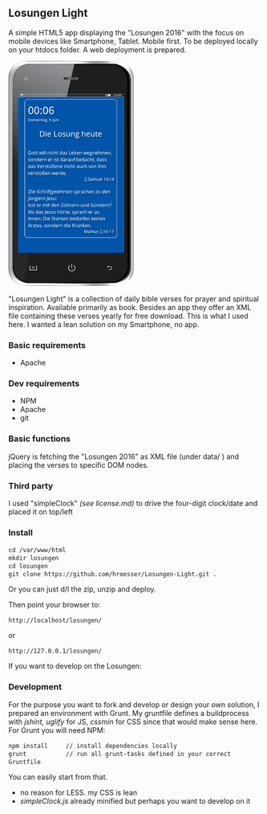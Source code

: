 ## Losungen Light
A simple HTML5 app displaying the "Losungen 2016" with the focus on mobile devices like Smartphone, Tablet. Mobile first. 
To be deployed locally on your htdocs folder. A web deployment is prepared.

![screenshot](screenshots/responsive.png "Nodejs chat")

"Losungen Light" is a collection of daily bible verses for prayer and spiritual inspiration. Available primarily as book. Besides an app they offer an XML file containing these verses yearly for free download. This is what I used here. I wanted a lean solution on my Smartphone, no app.

### Basic requirements
 - Apache

### Dev requirements
 - NPM
 - Apache
 - git

### Basic functions
jQuery is fetching the "Losungen 2016" as XML file (under data/ ) and placing the verses to specific DOM nodes.

### Third party
I used "simpleClock" *(see license.md)* to drive the four-digit clock/date and placed it on top/left

### Install
```
cd /var/www/html
mkdir losungen
cd losungen
git clone https://github.com/hroesser/Losungen-Light.git . 
```
Or you can just d/l the zip, unzip and deploy.

Then point your browser to:
```
http://localhost/losungen/
```
or
```
http://127.0.0.1/losungen/
```
If you want to develop on the Losungen:

### Development
For the purpose you want to fork and develop or design your own solution, I prepared an environment with Grunt.
My gruntfile defines a buildprocess with *jshint, uglify* for JS, *cssmin* for CSS since that would make sense here. 
For Grunt you will need NPM:

```
npm install     // install dependencies locally
grunt           // run all grunt-tasks defined in your correct Gruntfile 
```

You can easily start from that.
 - no reason for LESS. my CSS is lean
 - *simpleClock.js* already minified but perhaps you want to develop on it

